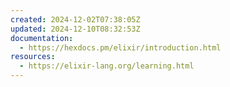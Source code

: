 ```yaml
---
created: 2024-12-02T07:38:05Z
updated: 2024-12-10T08:32:53Z
documentation:
  - https://hexdocs.pm/elixir/introduction.html
resources:
  - https://elixir-lang.org/learning.html
---
```

